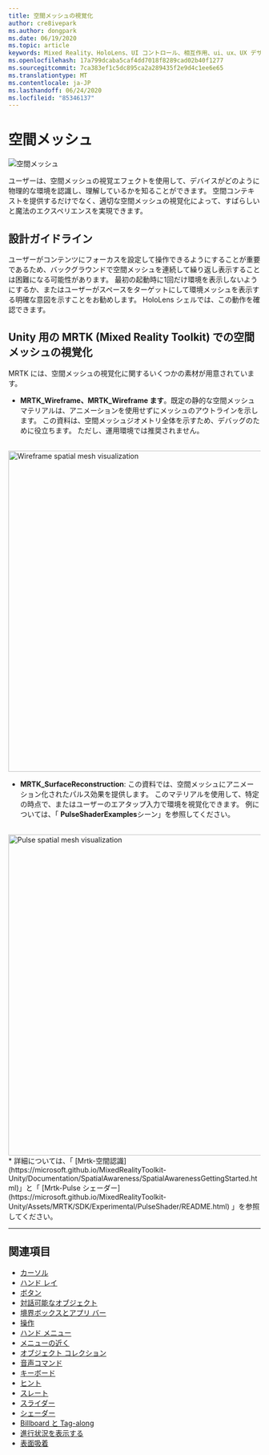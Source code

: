 ```yaml
---
title: 空間メッシュの視覚化
author: cre8ivepark
ms.author: dongpark
ms.date: 06/19/2020
ms.topic: article
keywords: Mixed Reality、HoloLens、UI コントロール、相互作用、ui、ux、UX デザイン、空間 UI、空間相互作用、3D UI、3D UX
ms.openlocfilehash: 17a799dcaba5caf4dd7018f8289cad02b40f1277
ms.sourcegitcommit: 7ca383ef1c5dc895ca2a289435f2e9d4c1ee6e65
ms.translationtype: MT
ms.contentlocale: ja-JP
ms.lasthandoff: 06/24/2020
ms.locfileid: "85346137"
---
```

# <a name="spatial-mesh"></a>空間メッシュ

![空間メッシュ](images/UX/MRTK_PulseShader_SpatialMesh.gif)

ユーザーは、空間メッシュの視覚エフェクトを使用して、デバイスがどのように物理的な環境を認識し、理解しているかを知ることができます。 空間コンテキストを提供するだけでなく、適切な空間メッシュの視覚化によって、すばらしいと魔法のエクスペリエンスを実現できます。  

## <a name="design-guideline"></a>設計ガイドライン
ユーザーがコンテンツにフォーカスを設定して操作できるようにすることが重要であるため、バックグラウンドで空間メッシュを連続して繰り返し表示することは困難になる可能性があります。 最初の起動時に1回だけ環境を表示しないようにするか、またはユーザーがスペースをターゲットにして環境メッシュを表示する明確な意図を示すことをお勧めします。 HoloLens シェルでは、この動作を確認できます。
<br>


## <a name="spatial-mesh-visualization-in-mrtk-mixed-reality-toolkit-for-unity"></a>Unity 用の MRTK (Mixed Reality Toolkit) での空間メッシュの視覚化
MRTK には、空間メッシュの視覚化に関するいくつかの素材が用意されています。

- **MRTK_Wireframe、MRTK_Wireframe ます**。既定の静的な空間メッシュマテリアルは、アニメーションを使用せずにメッシュのアウトラインを示します。 この資料は、空間メッシュジオメトリ全体を示すため、デバッグのために役立ちます。 ただし、運用環境では推奨されません。
<br>
<img src="images/SurfaceReconstruction.jpg" alt="Wireframe spatial mesh visualization" width="640px">

- **MRTK_SurfaceReconstruction**: この資料では、空間メッシュにアニメーション化されたパルス効果を提供します。 このマテリアルを使用して、特定の時点で、またはユーザーのエアタップ入力で環境を視覚化できます。 例については、「 **PulseShaderExamples**シーン」を参照してください。
<br>
<img src="images/UX/MRTK_SRMesh_Pulse.jpg" alt="Pulse spatial mesh visualization" width="640px">
* 詳細については、「 [Mrtk-空間認識](https://microsoft.github.io/MixedRealityToolkit-Unity/Documentation/SpatialAwareness/SpatialAwarenessGettingStarted.html)」と「 [Mrtk-Pulse シェーダー](https://microsoft.github.io/MixedRealityToolkit-Unity/Assets/MRTK/SDK/Experimental/PulseShader/README.html) 」を参照してください。

<br>

---

## <a name="see-also"></a>関連項目

* [カーソル](cursors.md)
* [ハンド レイ](point-and-commit.md)
* [ボタン](button.md)
* [対話可能なオブジェクト](interactable-object.md)
* [境界ボックスとアプリ バー](app-bar-and-bounding-box.md)
* [操作](direct-manipulation.md)
* [ハンド メニュー](hand-menu.md)
* [メニューの近く](near-menu.md)
* [オブジェクト コレクション](object-collection.md)
* [音声コマンド](voice-input.md)
* [キーボード](keyboard.md)
* [ヒント](tooltip.md)
* [スレート](slate.md)
* [スライダー](slider.md)
* [シェーダー](shader.md)
* [Billboard と Tag-along](billboarding-and-tag-along.md)
* [進行状況を表示する](progress.md)
* [表面吸着](surface-magnetism.md)
